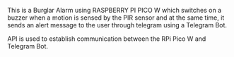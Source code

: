 This is a Burglar Alarm using RASPBERRY PI PICO W which switches on a buzzer when a motion is sensed by the PIR sensor and at the same time, it sends an alert message to the user through telegram using a Telegram Bot.

API is used to establish communication between the RPi Pico W and Telegram Bot.
